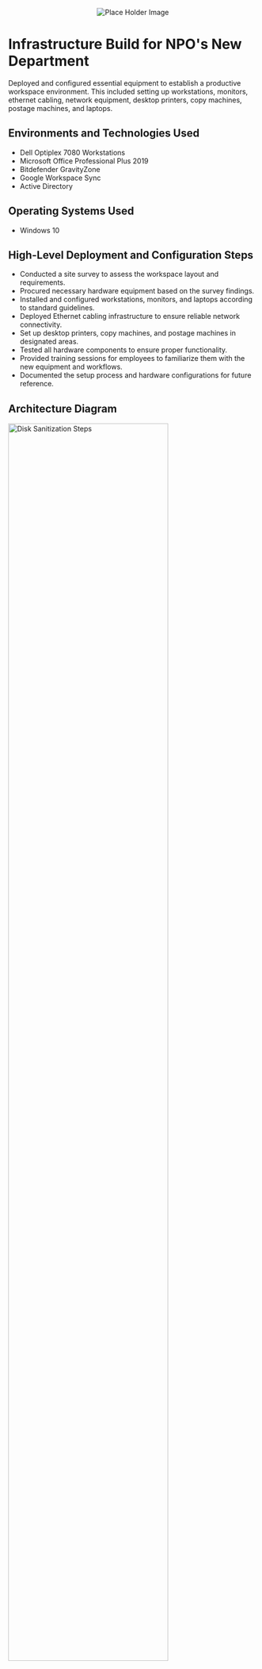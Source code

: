 <p align="center">
<img src="https://place-hold.it/600x200" alt="Place Holder Image"/>
<!-- <img src="assets/logo.svg" alt="Logo Text There" /> -->
</p>

# Infrastructure Build for NPO's New Department
Deployed and configured essential equipment to establish a productive workspace environment. This included setting up workstations, monitors, ethernet cabling, network equipment, desktop printers, copy machines, postage machines, and laptops.

## Environments and Technologies Used

- Dell Optiplex 7080 Workstations
- Microsoft Office Professional Plus 2019
- Bitdefender GravityZone
- Google Workspace Sync
- Active Directory

## Operating Systems Used

- Windows 10

## High-Level Deployment and Configuration Steps

- Conducted a site survey to assess the workspace layout and requirements.
- Procured necessary hardware equipment based on the survey findings.
- Installed and configured workstations, monitors, and laptops according to standard guidelines.
- Deployed Ethernet cabling infrastructure to ensure reliable network connectivity.
- Set up desktop printers, copy machines, and postage machines in designated areas.
- Tested all hardware components to ensure proper functionality.
- Provided training sessions for employees to familiarize them with the new equipment and workflows.
- Documented the setup process and hardware configurations for future reference.

<h2>Architecture Diagram</h2>

<p>
<img src="https://i.imgur.com/DJmEXEB.png" height="80%" width="80%" alt="Disk Sanitization Steps"/>
</p>

